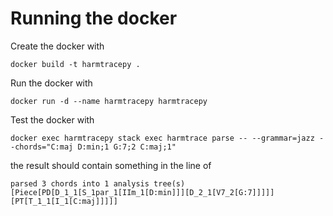 # Running the docker
Create the docker with

`docker build -t harmtracepy .`

Run the docker with

`docker run -d --name harmtracepy harmtracepy`

Test the docker with

`docker exec harmtracepy stack exec harmtrace parse -- --grammar=jazz --chords="C:maj D:min;1 G:7;2 C:maj;1"`

the result should contain something in the line of

```
parsed 3 chords into 1 analysis tree(s)
[Piece[PD[D_1_1[S_1par_1[IIm_1[D:min]]][D_2_1[V7_2[G:7]]]]][PT[T_1_1[I_1[C:maj]]]]]
```

